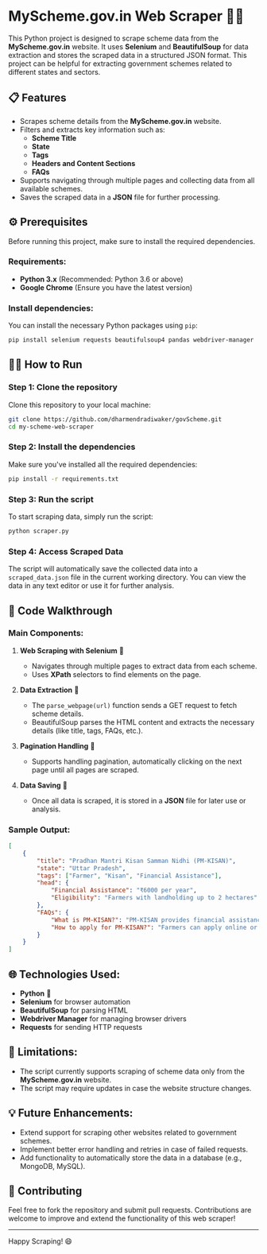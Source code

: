 # MyScheme.gov.in Web Scraper 🕵️‍♂️

This Python project is designed to scrape scheme data from the **MyScheme.gov.in** website. It uses **Selenium** and **BeautifulSoup** for data extraction and stores the scraped data in a structured JSON format. This project can be helpful for extracting government schemes related to different states and sectors.

## 📋 Features
- Scrapes scheme details from the **MyScheme.gov.in** website.
- Filters and extracts key information such as:
  - **Scheme Title**
  - **State**
  - **Tags**
  - **Headers and Content Sections**
  - **FAQs**
- Supports navigating through multiple pages and collecting data from all available schemes.
- Saves the scraped data in a **JSON** file for further processing.

## ⚙️ Prerequisites
Before running this project, make sure to install the required dependencies.

### Requirements:
- **Python 3.x** (Recommended: Python 3.6 or above)
- **Google Chrome** (Ensure you have the latest version)

### Install dependencies:
You can install the necessary Python packages using `pip`:

```bash
pip install selenium requests beautifulsoup4 pandas webdriver-manager
```

## 🏃‍♂️ How to Run

### Step 1: Clone the repository
Clone this repository to your local machine:

```bash
git clone https://github.com/dharmendradiwaker/govScheme.git
cd my-scheme-web-scraper
```

### Step 2: Install the dependencies
Make sure you've installed all the required dependencies:

```bash
pip install -r requirements.txt
```

### Step 3: Run the script
To start scraping data, simply run the script:

```bash
python scraper.py
```

### Step 4: Access Scraped Data
The script will automatically save the collected data into a `scraped_data.json` file in the current working directory. You can view the data in any text editor or use it for further analysis.

## 📝 Code Walkthrough

### Main Components:

1. **Web Scraping with Selenium** 🚀
   - Navigates through multiple pages to extract data from each scheme.
   - Uses **XPath** selectors to find elements on the page.

2. **Data Extraction** 🧐
   - The `parse_webpage(url)` function sends a GET request to fetch scheme details.
   - BeautifulSoup parses the HTML content and extracts the necessary details (like title, tags, FAQs, etc.).

3. **Pagination Handling** 📄
   - Supports handling pagination, automatically clicking on the next page until all pages are scraped.

4. **Data Saving** 💾
   - Once all data is scraped, it is stored in a **JSON** file for later use or analysis.

### Sample Output:
```json
[
    {
        "title": "Pradhan Mantri Kisan Samman Nidhi (PM-KISAN)",
        "state": "Uttar Pradesh",
        "tags": ["Farmer", "Kisan", "Financial Assistance"],
        "head": {
            "Financial Assistance": "₹6000 per year",
            "Eligibility": "Farmers with landholding up to 2 hectares"
        },
        "FAQs": {
            "What is PM-KISAN?": "PM-KISAN provides financial assistance to farmers for their welfare.",
            "How to apply for PM-KISAN?": "Farmers can apply online or through CSC centers."
        }
    }
]
```

## 🌐 Technologies Used:
- **Python** 🐍
- **Selenium** for browser automation
- **BeautifulSoup** for parsing HTML
- **Webdriver Manager** for managing browser drivers
- **Requests** for sending HTTP requests

## 🚧 Limitations:
- The script currently supports scraping of scheme data only from the **MyScheme.gov.in** website.
- The script may require updates in case the website structure changes.

## 💡 Future Enhancements:
- Extend support for scraping other websites related to government schemes.
- Implement better error handling and retries in case of failed requests.
- Add functionality to automatically store the data in a database (e.g., MongoDB, MySQL).

## 🤝 Contributing
Feel free to fork the repository and submit pull requests. Contributions are welcome to improve and extend the functionality of this web scraper!

---

Happy Scraping! 😄

